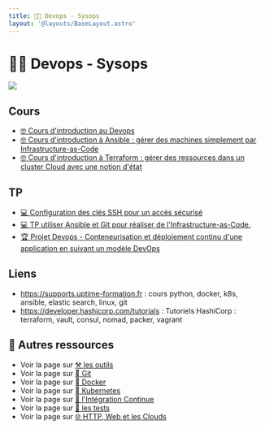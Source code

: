 ```yaml
---
title: 🧑‍💻 Devops - Sysops
layout: '@layouts/BaseLayout.astro'
---
```


# 🧑‍💻 Devops - Sysops

![](@assets/undraw/undraw_algorithm-execution_rksm.svg)

## Cours

- [🤓 Cours d'introduction au Devops](/devops/cours)
- [🤓 Cours d'introduction à Ansible : gérer des machines simplement par Infrastructure-as-Code](/devops/ansible)
- [🤓 Cours d'introduction à Terraform : gérer des ressources dans un cluster Cloud avec une notion d'état](/devops/terraform)

## TP

- [💻 Configuration des clés SSH pour un accès sécurisé](/devops/tp_ssh)
- [💻 TP utiliser Ansible et Git pour réaliser de l'Infrastructure-as-Code.](/git/tp-ansible)
- [🏆 Projet Devops - Conteneurisation et déploiement continu d'une application en suivant un modèle DevOps](/devops/projet)

## Liens

- <https://supports.uptime-formation.fr> : cours python, docker, k8s, ansible, elastic search, linux, git
- <https://developer.hashicorp.com/tutorials> : Tutoriels HashiCorp : terraform, vault, consul, nomad, packer, vagrant

## 🚀 Autres ressources

- Voir la page sur [⚒️ les outils](/tools)
- Voir la page sur [  Git](/git)
- Voir la page sur [  Docker](/docker)
- Voir la page sur [󱃾  Kubernetes](/k8s)
- Voir la page sur [🔄 l'Intégration Continue](/ci)
- Voir la page sur [🧪 les tests](/tests)
- Voir la page sur [ 🌐 HTTP, Web et les Clouds](/web)

